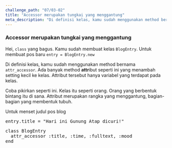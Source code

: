 ```yaml
---
challenge_path: "07/03-02"
title: "Accessor merupakan tungkai yang menggantung"
meta_description: "Di definisi kelas, kamu sudah menggunakan method bernama attr_accessor. Ada banyak method attribut seperti ini yang menambah setting kecil ke kelas."
---
```


### Accessor merupakan tungkai yang menggantung

Hei, `class` yang bagus. Kamu sudah membuat kelas `BlogEntry`. Untuk membuat pos baru `entry = BlogEntry.new`

Di definisi kelas, kamu sudah menggunakan method bernama `attr_accessor`. Ada banyak method **attr**ibut seperti ini yang menambah setting kecil ke kelas. Attribut tersebut hanya variabel yang terdapat pada kelas.

Coba pikirkan seperti ini. Kelas itu seperti orang. Orang yang berbentuk bintang itu di sana. Attribut merupakan rangka yang menggantung, bagian-bagian yang membentuk tubuh.

Untuk menset judul pos blog

<pre>entry.title = "Hari ini Gunung Atap dicuri!"</pre>

<pre id="code-prefill">
class BlogEntry
  attr_accessor :title, :time, :fulltext, :mood
end
</pre>
